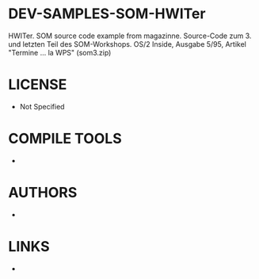 DEV-SAMPLES-SOM-HWITer
======================

HWITer. SOM source code example from magazinne. Source-Code zum 3. und letzten Teil des SOM-Workshops. OS/2 Inside, Ausgabe 5/95, Artikel "Termine … la WPS" (som3.zip)

LICENSE
===============
* Not Specified

COMPILE TOOLS
===============
* 
 
AUTHORS
===============
* 

LINKS
===============
* 
